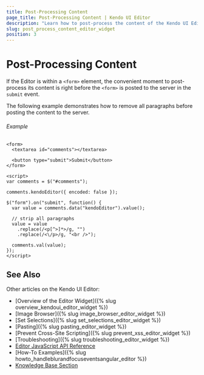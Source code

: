 ```yaml
---
title: Post-Processing Content
page_title: Post-Processing Content | Kendo UI Editor
description: "Learn how to post-process the content of the Kendo UI Editor widget so it fits your needs."
slug: post_process_content_editor_widget
position: 3
---
```


# Post-Processing Content

If the Editor is within a `<form>` element, the convenient moment to post-process its content is right before the `<form>` is posted to the server in the `submit` event.

The following example demonstrates how to remove all paragraphs before posting the content to the server.

###### Example

    <form>
      <textarea id="comments"></textarea>

      <button type="submit">Submit</button>
    </form>

    <script>
    var comments = $("#comments");

    comments.kendoEditor({ encoded: false });

    $("form").on("submit", function() {
      var value = comments.data("kendoEditor").value();

      // strip all paragraphs
      value = value
        .replace(/<p[^>]*>/g, "")
        .replace(/<\/p>/g, "<br />");

      comments.val(value);
    });
    </script>

<!--*-->
## See Also

Other articles on the Kendo UI Editor:

* [Overview of the Editor Widget]({% slug overview_kendoui_editor_widget %})
* [Image Browser]({% slug image_browser_editor_widget %})
* [Set Selections]({% slug set_selections_editor_widget %})
* [Pasting]({% slug pasting_editor_widget %})
* [Prevent Cross-Site Scripting]({% slug prevent_xss_editor_widget %})
* [Troubleshooting]({% slug troubleshooting_editor_widget %})
* [Editor JavaScript API Reference](/api/javascript/ui/editor)
* [How-To Examples]({% slug howto_handleblurandfocuseventsangular_editor %})
* [Knowledge Base Section](/knowledge-base)
